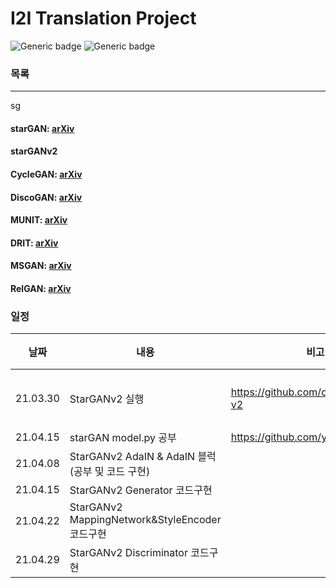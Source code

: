 # I2I Translation Project
![Generic badge](https://img.shields.io/badge/lastupdate(wj)-210402-skyblue.svg) ![Generic badge](https://img.shields.io/badge/lastupdate(sg)-210402-pink.svg)

### 목록

---
sg
#### starGAN: [arXiv](https://arxiv.org/pdf/1711.09020.pdf)
#### starGANv2
#### CycleGAN: [arXiv](https://arxiv.org/pdf/1703.10593.pdf)
#### DiscoGAN: [arXiv](https://arxiv.org/pdf/1703.05192.pdf)
#### MUNIT: [arXiv](https://arxiv.org/pdf/1804.04732.pdf)
#### DRIT: [arXiv](https://arxiv.org/pdf/1905.01270.pdf)
#### MSGAN: [arXiv](https://arxiv.org/pdf/1903.05628.pdf)
#### RelGAN: [arXiv](https://arxiv.org/pdf/1908.07269.pdf)

### 일정
|날짜|내용|비고|결과|
|---|---|---|---|
|21.03.30|StarGANv2 실행|https://github.com/clovaai/stargan-v2|🤦‍♀️실패🤦‍♀️|
|21.04.15|starGAN model.py 공부|https://github.com/yunjey/stargan||
|21.04.08|StarGANv2 AdaIN & AdaIN 블럭(공부 및 코드 구현)|||
|21.04.15|StarGANv2 Generator 코드구현|||
|21.04.22|StarGANv2 MappingNetwork&StyleEncoder 코드구현|||
|21.04.29|StarGANv2 Discriminator 코드구현|||

